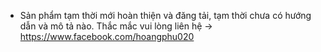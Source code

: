 - Sản phẩm tạm thời mới hoàn thiện và đăng tải, tạm thời chưa có hướng dẫn và mô tả nào. Thắc mắc vui lòng liên hệ -> https://www.facebook.com/hoangphu020
